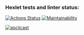### Hexlet tests and linter status:
[![Actions Status](https://github.com/AlexAven/frontend-project-46/actions/workflows/hexlet-check.yml/badge.svg)](https://github.com/AlexAven/frontend-project-46/actions) [![Maintainability](https://api.codeclimate.com/v1/badges/b1d550efeb6222895b7b/maintainability)](https://codeclimate.com/github/AlexAven/frontend-project-46/maintainability)

[![asciicast](https://asciinema.org/a/Viu7fh9vLkKPa1vgZQpR8dWg9.svg)](https://asciinema.org/a/Viu7fh9vLkKPa1vgZQpR8dWg9)
